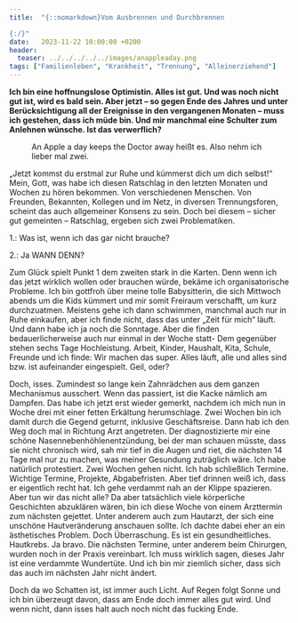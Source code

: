 ```yaml
---
title:  "{::nomarkdown}Vom Ausbrennen und Durchbrennen

{:/}"
date:   2023-11-22 10:00:00 +0200
header:
  teaser: ../../../../../images/anappleaday.png
tags: ["Familienleben", "Krankheit", "Trennung", "Alleinerziehend"]
---
```


**Ich bin eine hoffnungslose Optimistin. Alles ist gut. Und was noch nicht gut ist, wird es bald sein. Aber jetzt – so gegen Ende des Jahres und unter Berücksichtigung all der Ereignisse in den vergangenen Monaten – muss ich gestehen, dass ich müde bin. Und mir manchmal eine Schulter zum Anlehnen wünsche. Ist das verwerflich?**

<figure>
  <img src="../../../../../images/anappleaday.png" alt="">
  <figcaption>An Apple a day keeps the Doctor away heißt es. Also nehm ich lieber mal zwei.</figcaption>
</figure>      

„Jetzt kommst du erstmal zur Ruhe und kümmerst dich um dich selbst!“ Mein, Gott, was habe ich diesen Ratschlag in den letzten Monaten und Wochen zu hören bekommen. Von verschiedenen Menschen. Von Freunden, Bekannten, Kollegen und im Netz, in diversen Trennungsforen, scheint das auch allgemeiner Konsens zu sein. Doch bei diesem – sicher gut gemeinten – Ratschlag, ergeben sich zwei Problematiken. 

1.: Was ist, wenn ich das gar nicht brauche?

2.: Ja WANN DENN?

Zum Glück spielt Punkt 1 dem zweiten stark in die Karten. Denn wenn ich das jetzt wirklich wollen oder brauchen würde, bekäme ich organisatorische Probleme. Ich bin gottfroh über meine tolle Babysitterin, die sich Mittwoch abends um die Kids kümmert und mir somit Freiraum verschafft, um kurz durchzuatmen. Meistens gehe ich dann schwimmen, manchmal auch nur in Ruhe einkaufen, aber ich finde nicht, dass das unter „Zeit für mich“ läuft. Und dann habe ich ja noch die Sonntage. Aber die finden bedauerlicherweise auch nur einmal in der Woche statt- Dem gegenüber stehen sechs Tage Hochleistung. Arbeit, Kinder, Haushalt, Kita, Schule, Freunde und ich finde: Wir machen das super. Alles läuft, alle und alles sind bzw. ist aufeinander eingespielt. Geil, oder?

Doch, isses. Zumindest so lange kein Zahnrädchen aus dem ganzen Mechanismus ausschert. Wenn das passiert, ist die Kacke nämlich am Dampfen. Das habe ich jetzt erst wieder gemerkt, nachdem ich mich nun in Woche drei mit einer fetten Erkältung herumschlage. Zwei Wochen bin ich damit durch die Gegend geturnt, inklusive Geschäftsreise. Dann hab ich den Weg doch mal in Richtung Arzt angetreten. Der diagnostizierte mir eine schöne Nasennebenhöhlenentzündung, bei der man schauen müsste, dass sie nicht chronisch wird, sah mir tief in die Augen und riet, die nächsten 14 Tage mal nur zu machen, was meiner Gesundung zuträglich wäre. Ich habe natürlich protestiert. Zwei Wochen gehen nicht. Ich hab schließlich Termine. Wichtige Termine, Projekte, Abgabefristen. Aber tief drinnen weiß ich, dass er eigentlich recht hat. Ich gehe verdammt nah an der Klippe spazieren. Aber tun wir das nicht alle?
Da aber tatsächlich viele körperliche Geschichten abzuklären wären, bin ich diese Woche von einem Arzttermin zum nächsten gejettet. Unter anderem auch zum Hautarzt, der sich eine unschöne Hautveränderung anschauen sollte. Ich dachte dabei eher an ein ästhetisches Problem. Doch Überraschung. Es ist ein gesundheitliches. Hautkrebs. Ja bravo. Die nächsten Termine, unter anderem beim Chirurgen, wurden noch in der Praxis vereinbart. Ich muss wirklich sagen, dieses Jahr ist eine verdammte Wundertüte. Und ich bin mir ziemlich sicher, dass sich das auch im nächsten Jahr nicht ändert. 

Doch da wo Schatten ist, ist immer auch Licht. Auf Regen folgt Sonne und ich bin überzeugt davon, dass am Ende doch immer alles gut wird. Und wenn nicht, dann isses halt auch noch nicht das fucking Ende.



 






 

 





 









 















 















 

 





 

  


 
 
 
 


   


 



 






 






 


 
 






















 








 

   



















  












 






 





  


  






					 


 
 








